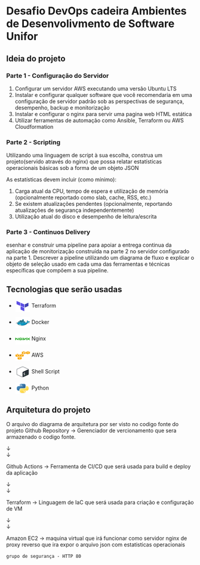 # Desafio DevOps cadeira Ambientes de Desenvolivmento de Software Unifor

## Ideia do projeto

### Parte 1 - Configuração do Servidor
  1. Configurar um servidor AWS executando uma versão Ubuntu LTS
  2. Instalar e configurar qualquer software que você recomendaria em uma configuração de servidor padrão sob as perspectivas de segurança, desempenho, backup e monitorização
  3. Instalar e configurar o nginx para servir uma pagina web HTML estática
  4. Utilizar ferramentas de automação como Ansible, Terraform ou AWS Cloudformation


### Parte 2 - Scripting
Utilizando uma linguagem de script à sua escolha, construa um projeto(servido através do nginx) que possa relatar estatísticas operacionais básicas sob a forma de um objeto JSON

As estatísticas devem incluir (como mínimo):<br>
1. Carga atual da CPU, tempo de espera e utilização de memória (opcionalmente reportado como slab, cache, RSS, etc.)
2. Se existem atualizações pendentes (opcionalmente, reportando atualizações de segurança independentemente)
3. Utilização atual do disco e desempenho de leitura/escrita

### Parte 3 - Continuos Delivery
esenhar e construir uma pipeline para apoiar a entrega continua da aplicação de monitorização construída na parte 2 no servidor configurado na parte 1. Descrever a pipeline utilizando um diagrama de fluxo e explicar o objeto de seleção usado em cada uma das ferramentas e técnicas específicas que compõem a sua pipeline.

## Tecnologias que serão usadas
- <img align="center" alt="Rod-Terraform" height="30" width="40" src="https://raw.githubusercontent.com/devicons/devicon/master/icons/terraform/terraform-original.svg"> Terraform

- <img align="center" alt="Rod-Docker" height="30" width="40" src="https://raw.githubusercontent.com/devicons/devicon/master/icons/docker/docker-original.svg"> Docker

- <img align="center" alt="Rod-Nginx" height="30" width="40" src="https://raw.githubusercontent.com/devicons/devicon/master/icons/nginx/nginx-original.svg"> Nginx

- <img align="center" alt="Rod-Aws" height="30" width="40" src="https://raw.githubusercontent.com/devicons/devicon/master/icons/amazonwebservices/amazonwebservices-original.svg"> AWS

- <img align="center" alt="Rod-Bash" height="30" width="40" src="https://raw.githubusercontent.com/devicons/devicon/master/icons/bash/bash-original.svg"> Shell Script

- <img align="center" alt="Rod-Python" height="30" width="40" src="https://raw.githubusercontent.com/devicons/devicon/master/icons/python/python-original.svg"> Python


## Arquitetura do projeto
O arquivo do diagrama de arquitetura por ser visto no codigo fonte do projeto
Github Repository -> Gerenciador de vercionamento que sera armazenado o codigo fonte.

↓<br>
↓

Github Actions -> Ferramenta de CI/CD que será usada para build e deploy da aplicação 

↓<br>
↓

Terraform -> Linguagem de IaC que será usada para criação e configuração de VM

↓<br>
↓

Amazon EC2 -> maquina virtual que irá funcionar como servidor nginx de proxy reverso que ira expor o arquivo json com estatisticas operacionais

    grupo de segurança - HTTP 80

